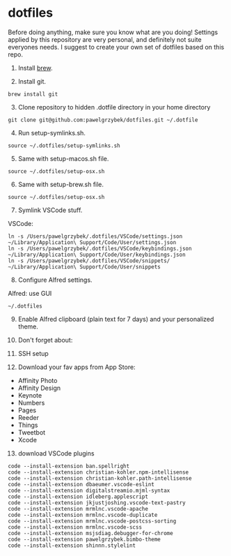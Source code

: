 # dotfiles

Before doing anything, make sure you know what are you doing! Settings applied by this repository are very personal, and definitely not suite everyones needs. I suggest to create your own set of dotfiles based on this repo.

1. Install [brew](https://brew.sh/).

2. Install git.

```brew install git```

3. Clone repository to hidden .dotfile directory in your home directory

```git clone git@github.com:pawelgrzybek/dotfiles.git ~/.dotfile```

4. Run setup-symlinks.sh.

```source ~/.dotfiles/setup-symlinks.sh```

5. Same with setup-macos.sh file.

```source ~/.dotfiles/setup-osx.sh```

6. Same with setup-brew.sh file.

```source ~/.dotfiles/setup-osx.sh```

7. Symlink VSCode stuff.

VSCode:
```
ln -s /Users/pawelgrzybek/.dotfiles/VSCode/settings.json ~/Library/Application\ Support/Code/User/settings.json
ln -s /Users/pawelgrzybek/.dotfiles/VSCode/keybindings.json ~/Library/Application\ Support/Code/User/keybindings.json
ln -s /Users/pawelgrzybek/.dotfiles/VSCode/snippets/ ~/Library/Application\ Support/Code/User/snippets
```

8. Configure Alfred settings.

Alfred: use GUI

```
~/.dotfiles
```

9. Enable Alfred clipboard (plain text for 7 days) and your personalized theme.

10. Don't forget about:

11. SSH setup

12. Download your fav apps from App Store:

  - Affinity Photo
  - Affinity Design
  - Keynote
  - Numbers
  - Pages
  - Reeder
  - Things
  - Tweetbot
  - Xcode

13. download VSCode plugins

```
code --install-extension ban.spellright
code --install-extension christian-kohler.npm-intellisense
code --install-extension christian-kohler.path-intellisense
code --install-extension dbaeumer.vscode-eslint
code --install-extension digitalstreamio.mjml-syntax
code --install-extension idleberg.applescript
code --install-extension jkjustjoshing.vscode-text-pastry
code --install-extension mrmlnc.vscode-apache
code --install-extension mrmlnc.vscode-duplicate
code --install-extension mrmlnc.vscode-postcss-sorting
code --install-extension mrmlnc.vscode-scss
code --install-extension msjsdiag.debugger-for-chrome
code --install-extension pawelgrzybek.bimbo-theme
code --install-extension shinnn.stylelint
```
